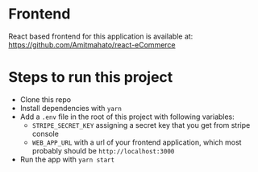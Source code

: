 # Frontend
React based frontend for this application is available at: https://github.com/Amitmahato/react-eCommerce

# Steps to run this project
- Clone this repo
- Install dependencies with `yarn`
- Add a `.env` file in the root of this project with following variables:
  - `STRIPE_SECRET_KEY` assigning a secret key that you get from stripe console
  - `WEB_APP_URL` with a url of your frontend application, which most probably should be `http://localhost:3000`
- Run the app with `yarn start`
